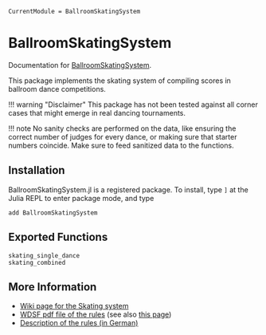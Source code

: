 ```@meta
CurrentModule = BallroomSkatingSystem
```

# BallroomSkatingSystem

Documentation for [BallroomSkatingSystem](https://github.com/sdobber/BallroomSkatingSystem.jl).

This package implements the skating system of compiling scores in ballroom dance competitions. 


!!! warning "Disclaimer"
    This package has not been tested against all corner cases that might emerge in real dancing tournaments. 

!!! note
    No sanity checks are performed on the data, like ensuring the correct number of judges for every dance, or making sure that starter numbers coincide. Make sure to feed sanitized data to the functions.


## Installation

BallroomSkatingSystem.jl is a registered package. To install, type `]` at the Julia REPL to enter package mode, and type
```
add BallroomSkatingSystem
```


## Exported Functions

```@docs
skating_single_dance
skating_combined 
```


## More Information

* [Wiki page for the Skating system](https://en.wikipedia.org/wiki/Skating_system)
* [WDSF pdf file of the rules](https://www.worlddancesport.org/Document/99473179446/The_Skating_System.pdf) (see also [this page](https://www.worlddancesport.org/Rule/Competition/General/Judging_Systems))
* [Description of the rules (in German)](https://tso.turnierprotokoll.de/tso_anh2.htm)
